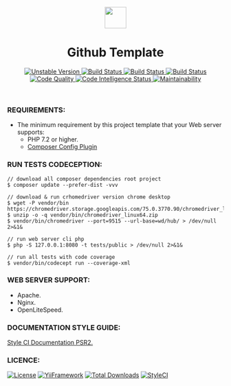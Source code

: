 <p align="center">
    <a href="https://github.com/yii-extensions/template" target="_blank">
        <img src="https://lh3.googleusercontent.com/9Gh9KzBOJXEmZZBlcASTrmUGNzjfaD6HHt0qtRthAX0a4jBD6-qBrJnglg5bYZGUh5wmR-idUWVHJ3Jh0HKKchnuPfwtD8YV3pHVZaDftfhx0da84gkG2MoPSSSqdVqh5tqTke0Q=w2400" height="50px;">
    </a>
    <h1 align="center">Github Template</h1>
</p>

<p align="center">
    <a href="https://packagist.org/packages/yii-extensions/template" target="_blank">
        <img src="https://poser.pugx.org/yii-extensions/template/v/unstable" alt="Unstable Version">
    </a>
    <a href="https://travis-ci.org/yii-extensions/template" target="_blank">
        <img src="https://travis-ci.org/yii-extensions/template.svg?branch=master" alt="Build Status">
    </a>  
    <a href="https://scrutinizer-ci.com/g/yii-extensions/template/" target="_blank">
        <img src="https://scrutinizer-ci.com/g/yii-extensions/template/badges/build.png?b=master" alt="Build Status">
    </a>
    <a href="https://scrutinizer-ci.com/g/yii-extensions/template/" target="_blank">
        <img src="https://scrutinizer-ci.com/g/yii-extensions/template/badges/coverage.png?b=master" alt="Build Status">
    </a>    
    <a href="https://scrutinizer-ci.com/g/yii-extensions/template/?branch=master" target="_blank">
     	<img src="https://scrutinizer-ci.com/g/yii-extensions/template/badges/quality-score.png?b=master" alt="Code Quality">
    </a>
    <a href="https://scrutinizer-ci.com/code-intelligence" target="_blank">
     	<img src="https://scrutinizer-ci.com/g/yii-extensions/template/badges/code-intelligence.svg?b=master" alt="Code Intelligence Status">
    </a>
    <a href="https://codeclimate.com/github/yii-extensions/template/maintainability" target="_blank">
        <img src="https://api.codeclimate.com/v1/badges/8bfb0df72b3472f6b83d/maintainability" alt="Maintainability">
    </a>		
</p>

</br>

### **REQUIREMENTS:**

- The minimum requirement by this project template that your Web server supports:
    - PHP 7.2 or higher.
    - [Composer Config Plugin](https://github.com/hiqdev/composer-config-plugin)

### **RUN TESTS CODECEPTION:**

~~~
// download all composer dependencies root project
$ composer update --prefer-dist -vvv

// download & run crhomedriver version chrome desktop
$ wget -P vendor/bin https://chromedriver.storage.googleapis.com/75.0.3770.90/chromedriver_linux64.zip
$ unzip -o -q vendor/bin/chromedriver_linux64.zip
$ vendor/bin/chromedriver --port=9515 --url-base=wd/hub/ > /dev/null 2>&1&

// run web server cli php
$ php -S 127.0.0.1:8080 -t tests/public > /dev/null 2>&1&

// run all tests with code coverage
$ vendor/bin/codecept run --coverage-xml
~~~

### **WEB SERVER SUPPORT:**

- Apache.
- Nginx.
- OpenLiteSpeed.

### **DOCUMENTATION STYLE GUIDE:**

[Style CI Documentation PSR2.](https://docs.styleci.io/presets#psr2)

### **LICENCE:**

[![License](https://poser.pugx.org/yii-extensions/template/license)](LICENSE.md)
[![YiiFramework](https://img.shields.io/badge/Powered_by-Yii_Framework-green.svg?style=flat)](https://www.yiiframework.com/)
[![Total Downloads](https://poser.pugx.org/yii-extensions/template/downloads)](https://packagist.org/packages/yii-extensions/template)
[![StyleCI](https://github.styleci.io/repos/202799699/shield?branch=master)](https://github.styleci.io/repos/202799699)
